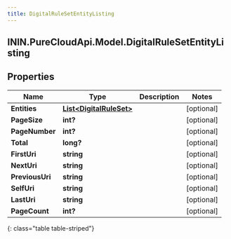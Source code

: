 ```yaml
---
title: DigitalRuleSetEntityListing
---
```

## ININ.PureCloudApi.Model.DigitalRuleSetEntityListing

## Properties

|Name | Type | Description | Notes|
|------------ | ------------- | ------------- | -------------|
| **Entities** | [**List&lt;DigitalRuleSet&gt;**](DigitalRuleSet.html) |  | [optional] |
| **PageSize** | **int?** |  | [optional] |
| **PageNumber** | **int?** |  | [optional] |
| **Total** | **long?** |  | [optional] |
| **FirstUri** | **string** |  | [optional] |
| **NextUri** | **string** |  | [optional] |
| **PreviousUri** | **string** |  | [optional] |
| **SelfUri** | **string** |  | [optional] |
| **LastUri** | **string** |  | [optional] |
| **PageCount** | **int?** |  | [optional] |
{: class="table table-striped"}


